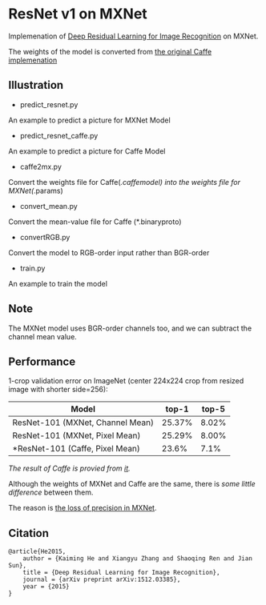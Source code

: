 # ResNet v1 on MXNet

Implemenation of [Deep Residual Learning for Image Recognition](https://arxiv.org/abs/1512.03385) on MXNet.

The weights of the model is converted from [the original Caffe implemenation](https://github.com/KaimingHe/deep-residual-networks)

## Illustration 

- predict_resnet.py

An example to predict a picture for MXNet Model

- predict_resnet_caffe.py

An example to predict a picture for Caffe Model

- caffe2mx.py

Convert the weights file for Caffe(*.caffemodel) into the weights file for MXNet(*.params) 

- convert_mean.py  

Convert the mean-value file for Caffe (*.binaryproto)

- convertRGB.py

Convert the model to RGB-order input rather than BGR-order

- train.py

An example to train the model

## Note

The MXNet model uses BGR-order channels too, and we can subtract the channel mean value.

## Performance

1-crop validation error on ImageNet (center 224x224 crop from resized image with shorter side=256):

Model | top-1 | top-5
------|-------|------
ResNet-101 (MXNet, Channel Mean) | 25.37% | 8.02%
ResNet-101 (MXNet, Pixel Mean) | 25.29% | 8.00%
*ResNet-101 (Caffe, Pixel Mean) | 23.6% | 7.1% 

*The result of Caffe is provied from [it](https://github.com/KaimingHe/deep-residual-networks).*

Although the weights of MXNet and Caffe are the same, there is *some little difference* between them.

The reason is [the loss of precision in MXNet](https://github.com/apache/incubator-mxnet/issues/9216).


## Citation

```
@article{He2015,
	author = {Kaiming He and Xiangyu Zhang and Shaoqing Ren and Jian Sun},
	title = {Deep Residual Learning for Image Recognition},
	journal = {arXiv preprint arXiv:1512.03385},
	year = {2015}
}
```
